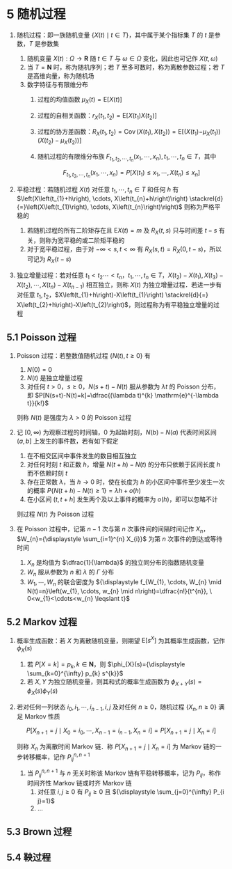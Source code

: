 # 5 随机过程

1. 随机过程：即一族随机变量 $\{X(t) \mid t \in T\}$，其中属于某个指标集 $T$ 的 $t$ 是参数，$T$ 是参数集
    1. 随机变量 $X(t): \Omega \to \mathbf{R}$ 随 $t \in T$ 与 $\omega \in \Omega$ 变化，因此也可记作 $X(t, \omega)$
    2. 当 $T = \mathbf{N}$ 时，称为随机序列；若 $T$ 至多可数时，称为离散参数过程；若 $T$ 是高维向量，称为随机场
    3. 数字特征与有限维分布
        1. 过程的均值函数 $\mu_{X}(t) = \mathrm{E}[X(t)]$
        2. 过程的自相关函数：$r_{X}\left(t_{1}, t_{2}\right) = \mathrm{E}\left[X\left(t_{1}\right) X\left(t_{2}\right)\right]$
        3. 过程的协方差函数：$R_{X}\left(t_{1}, t_{2}\right) = \operatorname{Cov}\left(X\left(t_{1}\right), X\left(t_{2}\right)\right)=\mathrm{E}\left[\left(X\left(t_{1}\right)-\right. \left.\mu_{X}\left(t_{1}\right)\right)\left(X\left(t_{2}\right)-\mu_{X}\left(t_{2}\right)\right)\right]$
        4. 随机过程的有限维分布族 $F_{t_{1}, t_{2}, \cdots, t_{n}}\left(x_{1}, \cdots, x_{n}\right), t_{1}, \cdots, t_{n} \in T$，其中

            $$
            F_{t_{1}, t_{2}, \cdots, t_{n}}\left(x_{1}, \cdots, x_{n}\right)=P\left[X\left(t_{1}\right) \leqslant x_{1}, \cdots, X\left(t_{n}\right) \leqslant x_{n}\right]
            $$

2. 平稳过程：若随机过程 $X(t)$ 对任意 $t_{1}, \cdots, t_{n} \in T$ 和任何 $h$ 有 $\left(X\left(t_{1}+h\right), \cdots, X\left(t_{n}+h\right)\right) \stackrel{d}{=}\left(X\left(t_{1}\right), \cdots, X\left(t_{n}\right)\right)$ 则称为严格平稳的
    1. 若随机过程的所有二阶矩存在且 $\mathrm{E} X(t)=m$ 及 $R_{X}(t, s)$ 只与时间差 $t-s$ 有关，则称为宽平稳的或二阶矩平稳的
    2. 对于宽平稳过程，由于对 $-\infty<s, t<\infty$ 有 $R_{X}(s, t)=R_{X}(0, t-s)$，所以可记为 $R_{X}(t-s)$
3. 独立增量过程：若对任意 $t_{1}<t_{2} \cdots<t_{n}$，$t_{1}, \cdots, t_{n} \in T$，$X\left(t_{2}\right)- X\left(t_{1}\right), X\left(t_{3}\right)-X\left(t_{2}\right), \cdots, X\left(t_{n}\right)-X\left(t_{n-1}\right)$ 相互独立，则称 $X(t)$ 为独立增量过程．若进一步有对任意 $t_{1}, t_{2}$，$X\left(t_{1}+h\right)-X\left(t_{1}\right) \stackrel{d}{=} X\left(t_{2}+h\right)-X\left(t_{2}\right)$，则过程称为有平稳独立增量的过程

## 5.1 Poisson 过程
1. $\text{Poisson}$ 过程：若整数值随机过程 $\{N(t), t \geqslant 0\}$ 有
    1. $N(0)=0$
    2. $N(t)$ 是独立增量过程
    3. 对任何 $t>0$，$s \geqslant 0$，$N(s+t)-N(t)$ 服从参数为 $\lambda t$ 的 $\text{Poisson}$ 分布，即 $P[N(s+t)-N(t)=k]=\dfrac{(\lambda t)^{k} \mathrm{e}^{-\lambda t}}{k!}$

    则称 $N(t)$ 是强度为 $\lambda>0$ 的 $\text{Poisson}$ 过程

2. 记 $[0, \infty)$ 为观察过程的时间轴，$0$ 为起始时刻，$N(b)-N(a)$ 代表时间区间 $(a, b]$ 上发生的事件数，若有如下假定
    1. 在不相交区间中事件发生的数目相互独立
    2. 对任何时刻 $t$ 和正数 $h$，增量 $N(t+h)-N(t)$ 的分布只依赖于区间长度 $h$ 而不依赖时刻 $t$
    3. 存在正常数 $\lambda$，当 $h \to 0$ 时，使在长度为 $h$ 的小区间中事件至少发生一次的概率 $P\{N(t+h)-N(t) \geqslant 1\}=\lambda h+o(h)$
    4. 在小区间 $(t, t+h]$ 发生两个及以上事件的概率为 $o(h)$，即可以忽略不计

    则过程 $N(t)$ 为 $\text{Poisson}$ 过程

3. 在 $\text{Poisson}$ 过程中，记第 $n-1$ 次与第 $n$ 次事件间的间隔时间记作 $X_{n}$，$W_{n}={\displaystyle \sum_{i=1}^{n} X_{i}}$ 为第 $n$ 次事件的到达或等待时间
    1. $X_{n}$ 是均值为 $\dfrac{1}{\lambda}$ 的独立同分布的指数随机变量
    2. $W_{n}$ 服从参数为 $n$ 和 $\lambda$ 的 $\Gamma$ 分布
    3. $W_{1}, \cdots, W_{n}$ 的联合密度为 ${\displaystyle f_{W_{1}, \cdots, W_{n} \mid N(t)=n}\left(w_{1}, \cdots, w_{n} \mid n\right)=\dfrac{n!}{t^{n}}, \  0<w_{1}<\cdots<w_{n} \leqslant t}$

## 5.2 Markov 过程
1. 概率生成函数：若 $X$ 为离散随机变量，则期望 $\mathrm{E}\left[s^{X}\right]$ 为其概率生成函数，记作 $\phi_{X}(s)$
    1. 若 $P[X=k]=p_{k}, k \in \mathbf{N}$，则 $\phi_{X}(s)={\displaystyle \sum_{k=0}^{\infty} p_{k} s^{k}}$
    2. 若 $X, Y$ 为独立随机变量，则其和式的概率生成函数为 $\phi_{X+Y}(s)=\phi_{X}(s) \phi_{Y}(s)$

2. 若对任何一列状态 $i_{0}, i_{1}, \cdots, i_{n-1}, i, j$ 及对任何 $n \geqslant 0$，随机过程 $\left\{X_{n}, n \geqslant 0\right\}$ 满足 $\text{Markov}$ 性质

    $$
    P\left[X_{n+1}=j \mid X_{0}=i_{0}, \cdots, X_{n-1}=i_{n-1}, X_{n}=i\right]=P\left[X_{n+1}=j \mid X_{n}=i\right]
    $$

    则称 $X_{n}$ 为离散时间 $\text{Markov}$ 链．称 $P[X_{n+1}=j \mid X_{n}=i]$ 为 $\text{Markov}$ 链的一步转移概率，记作 $P_{i j}^{n, n+1}$

    1. 当 $P_{i j}^{n, n+1}$ 与 $n$ 无关时称该 $\text{Markov}$ 链有平稳转移概率，记为 $P_{i j}$，称作时间齐性 $\text{Markov}$ 链或时齐 $\text{Markov}$ 链
        1. 对任意 $i, j \geqslant 0$ 有 $P_{i j} \geqslant 0$ 且 ${\displaystyle \sum_{j=0}^{\infty} P_{i j}=1}$
        2. ...

## 5.3 Brown 过程

## 5.4 鞅过程
